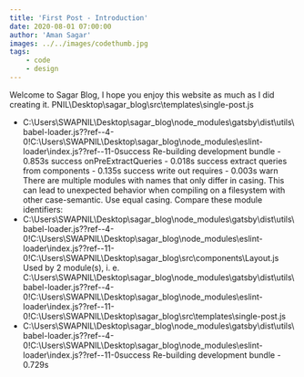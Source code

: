 ```yaml
---
title: 'First Post - Introduction'
date: 2020-08-01 07:00:00
author: 'Aman Sagar'
images: ../../images/codethumb.jpg
tags:
    - code
    - design
---
```


Welcome to Sagar Blog, I hope you enjoy this website as much as I did creating it.
PNIL\Desktop\sagar_blog\src\templates\single-post.js
* C:\Users\SWAPNIL\Desktop\sagar_blog\node_modules\gatsby\dist\utils\babel-loader.js??ref--4-0!C:\Users\SWAPNIL\Desktop\sagar_blog\node_modules\eslint-loader\index.js??ref--11-0success Re-building development bundle - 0.853s
success onPreExtractQueries - 0.018s
success extract queries from components - 0.135s
success write out requires - 0.003s
warn There are multiple modules with names that only differ in casing.
This can lead to unexpected behavior when compiling on a filesystem with other case-semantic.
Use equal casing. Compare these module identifiers:
* C:\Users\SWAPNIL\Desktop\sagar_blog\node_modules\gatsby\dist\utils\babel-loader.js??ref--4-0!C:\Users\SWAPNIL\Desktop\sagar_blog\node_modules\eslint-loader\index.js??ref--11-0!C:\Users\SWAPNIL\Desktop\sagar_blog\src\components\Layout.js
    Used by 2 module(s), i. e.
    C:\Users\SWAPNIL\Desktop\sagar_blog\node_modules\gatsby\dist\utils\babel-loader.js??ref--4-0!C:\Users\SWAPNIL\Desktop\sagar_blog\node_modules\eslint-loader\index.js??ref--11-0!C:\Users\SWAPNIL\Desktop\sagar_blog\src\templates\single-post.js
* C:\Users\SWAPNIL\Desktop\sagar_blog\node_modules\gatsby\dist\utils\babel-loader.js??ref--4-0!C:\Users\SWAPNIL\Desktop\sagar_blog\node_modules\eslint-loader\index.js??ref--11-0success Re-building development bundle - 0.729s
